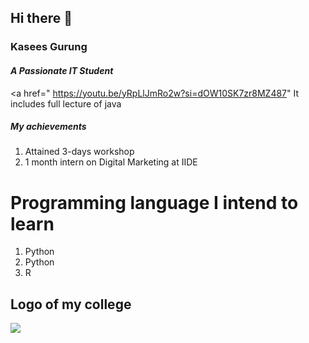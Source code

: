 ## Hi there 👋
### Kasees Gurung
#### <i> A Passionate IT Student </i>
<a href=" https://youtu.be/yRpLlJmRo2w?si=dOW10SK7zr8MZ487" It includes full lecture of java</a>
##### My achievements

<ol>
<li> Attained 3-days workshop</li>
<li> 1 month intern on Digital Marketing at IIDE </li>
</ol>

# Programming language I intend to learn
<ol>
<li>Python</li>
<li>Python</li>
<li> R</li>
</ol>

## Logo of my college
<img src="https://theedunepal.ap-south-1.linodeobjects.com/bachelorfairuploads/clients/presidentialcollege/logo/48424737-2082708751767559-8668927716407377920-n_1629790947.jpg">

<!--
**kasees/kasees** is a ✨ _special_ ✨ repository because its `README.md` (this file) appears on your GitHub profile.

Here are some ideas to get you started:

- 🔭 I’m currently working on ...
- 🌱 I’m currently learning ...
- 👯 I’m looking to collaborate on ...
- 🤔 I’m looking for help with ...
- 💬 Ask me about ...
- 📫 How to reach me: ...
- 😄 Pronouns: ...
- ⚡ Fun fact: ...
-->

